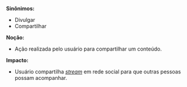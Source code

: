 
**Sinônimos:**
* Divulgar
* Compartilhar

**Noção:** 
* Ação realizada pelo usuário para compartilhar um conteúdo.

**Impacto:**
* Usuário compartilha [*stream*](https://github.com/gabrielziegler3/Requisitos-2018-1/wiki/Stream) em rede social para que outras pessoas possam acompanhar.